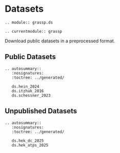 # Datasets


```{eval-rst}
.. module:: grassp.ds
```

```{eval-rst}
.. currentmodule:: grassp
```

Download public datasets in a preprocessed format.

## Public Datasets


```{eval-rst}
.. autosummary::
   :nosignatures:
   :toctree: ../generated/

   ds.hein_2024
   ds.itzhak_2016
   ds.schessner_2023
```

## Unpublished Datasets


```{eval-rst}
.. autosummary::
   :nosignatures:
   :toctree: ../generated/

   ds.hek_dc_2025
   ds.hek_atps_2025
```
